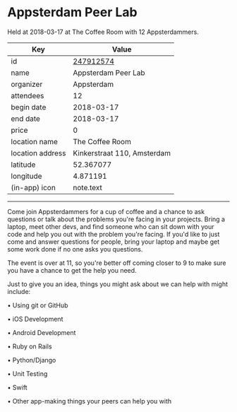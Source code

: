 # Appsterdam Peer Lab
Held at 2018-03-17 at The Coffee Room with 12 Appsterdammers.
        
|Key|Value
|---|---|
|id|[247912574](https://www.meetup.com/appsterdam/events/247912574/)|
|name|Appsterdam Peer Lab|
|organizer|Appsterdam|
|attendees|12|
|begin date|2018-03-17|
|end date|2018-03-17|
|price|0|
|location name|The Coffee Room|
|location address|Kinkerstraat 110, Amsterdam|
|latitude|52.367077|
|longitude|4.871191|
|(in-app) icon|note.text|

---

Come join Appsterdammers for a cup of coffee and a chance to ask questions or talk about the problems you're facing in your projects. Bring a laptop, meet other devs, and find someone who can sit down with your code and help you out with the problem you're facing. If you'd like to just come and answer questions for people, bring your laptop and maybe get some work done if no one asks you questions.

The event is over at 11, so you're better off coming closer to 9 to make sure you have a chance to get the help you need.

Just to give you an idea, things you might ask about we can help with might include:

• Using git or GitHub

• iOS Development

• Android Development

• Ruby on Rails

• Python/Django

• Unit Testing

• Swift

• Other app-making things your peers can help you with


